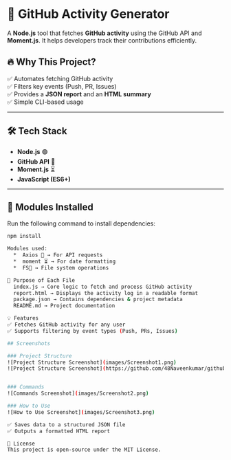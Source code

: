 # 🚀 GitHub Activity Generator  

A **Node.js** tool that fetches **GitHub activity** using the GitHub API and **Moment.js**. It helps developers track their contributions efficiently.  

## 🔥 Why This Project?  
✅ Automates fetching GitHub activity  
✅ Filters key events (Push, PR, Issues)  
✅ Provides a **JSON report** and an **HTML summary**  
✅ Simple CLI-based usage  

---

## 🛠️ Tech Stack  
- **Node.js** 🟢  
- **GitHub API** 🐙  
- **Moment.js** ⏳  
- **JavaScript (ES6+)**  

---

## 📌 Modules Installed  
Run the following command to install dependencies:  

```sh
npm install

Modules used:
  *  Axios 📡 → For API requests
  *  moment ⏳ → For date formatting
  *  FS📂 → File system operations

🎯 Purpose of Each File
  index.js → Core logic to fetch and process GitHub activity
  report.html → Displays the activity log in a readable format
  package.json → Contains dependencies & project metadata
  README.md → Project documentation

💡 Features
✅ Fetches GitHub activity for any user
✅ Supports filtering by event types (Push, PRs, Issues)

## Screenshots

### Project Structure
![Project Structure Screenshot](images/Screenshot1.png)
![Project Structure Screenshot](https://github.com/48Naveenkumar/github-activity-generator/blob/main/images/Screenshot1.png?raw=true)


### Commands
![Commands Screenshot](images/Screenshot2.png)

### How to Use
![How to Use Screenshot](images/Screenshot3.png)

✅ Saves data to a structured JSON file
✅ Outputs a formatted HTML report

📝 License
This project is open-source under the MIT License.

